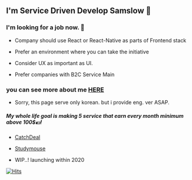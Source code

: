 ## I'm Service Driven Develop Samslow 🚙

### I'm looking for a job now. 👀

* Company should use React or React-Native as parts of Frontend stack

* Prefer an environment where you can take the initiative

* Consider UX as important as UI.

* Prefer companies with B2C Service Main

### you can see more about me [HERE](https://samslow.github.io/about)

* Sorry, this page serve only korean. but i provide eng. ver ASAP.

##### My whole life goal is making 5 service that earn every month minimum above 100$💵!

* [CatchDeal](https://github.com/catchdeal/Intro)

* [Studymouse](https://github.com/study-mouse)

* WIP..! launching within 2020 

[![Hits](https://hits.seeyoufarm.com/api/count/incr/badge.svg?url=https%3A%2F%2Fgithub.com%2Fsamslow%2Fhit-counter)](https://hits.seeyoufarm.com)


<!--
**samslow/samslow** is a ✨ _special_ ✨ repository because its `README.md` (this file) appears on your GitHub profile.

Here are some ideas to get you started:

- 🔭 I’m currently working on ...
- 🌱 I’m currently learning ...
- 👯 I’m looking to collaborate on ...
- 🤔 I’m looking for help with ...
- 💬 Ask me about ...
- 📫 How to reach me: ...
- 😄 Pronouns: ...
- ⚡ Fun fact: ...
-->

